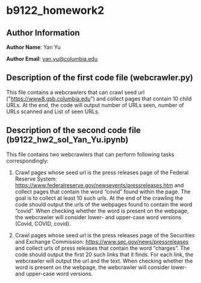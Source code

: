 # b9122_homework2

## Author Information
<b>Author Name</b>: Yan Yu

<b>Author Email</b>: yan.yu@columbia.edu


## Description of the first code file (webcrawler.py)

This file contains a webcrawlers that can crawl seed url ("https://www8.gsb.columbia.edu") and collect pages that contain 10 child URLs.
At the end, the code will output number of URLs seen, number of URLs scanned and List of seen URLs.


## Description of the second code file (b9122_hw2_sol_Yan_Yu.ipynb)

This file contains two webcrawlers that can perform following tasks correspondingly:

1. Crawl pages whose seed url is the press releases page of the Federal Reserve System: https://www.federalreserve.gov/newsevents/pressreleases.htm and collect pages that contain the word “covid” found within the page. The goal is to collect at least 10 such urls. 
At the end of the crawling the code should output the urls of the webpages found to contain the word “covid”. When checking whether the word is present on the webpage, the webcrawler will consider lower- and upper-case word versions (Covid, COVID, covid). 

2. Crawl pages whose seed url is the press releases page of the Securities and Exchange Commission: https://www.sec.gov/news/pressreleases and collect urls of press releases that contain the word “charges”. The code should output the first 20 such links that it finds. 
For each link, the webcrawler will output the url and the text. When checking whether the word is present on the webpage, the webcrawler will consider lower- and upper-case word versions. 

